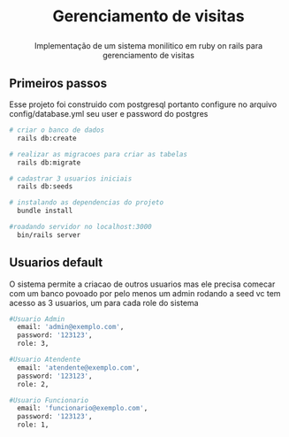 <h1 align="center">

Gerenciamento de visitas

</h1>

<p align="center">
  Implementação de um sistema monilitico em ruby on rails para gerenciamento de visitas 
</p>

## Primeiros passos

Esse projeto foi construido com postgresql portanto configure no arquivo config/database.yml seu user e password do postgres

```bash
# criar o banco de dados
  rails db:create

# realizar as migracoes para criar as tabelas
  rails db:migrate

# cadastrar 3 usuarios iniciais 
  rails db:seeds

# instalando as dependencias do projeto
  bundle install

#roadando servidor no localhost:3000
  bin/rails server

```
## Usuarios default

O sistema permite a criacao de outros usuarios mas ele precisa comecar com um banco povoado por pelo menos um admin rodando a seed vc tem acesso as 3 usuarios, um para cada role do sistema 

```bash
#Usuario Admin
  email: 'admin@exemplo.com',
  password: '123123', 
  role: 3,

#Usuario Atendente
  email: 'atendente@exemplo.com',
  password: '123123', 
  role: 2,

#Usuario Funcionario
  email: 'funcionario@exemplo.com',
  password: '123123', 
  role: 1,

```
